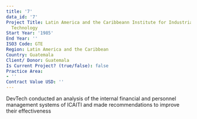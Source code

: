 ```yaml
---
title: '7'
data_id: '7'
Project Title: Latin America and the Caribbeann Institute for Industrial Research
  Technology
Start Year: '1985'
End Year: ''
ISO3 Code: GTE
Region: Latin America and the Caribbean
Country: Guatemala
Client/ Donor: Guatemala
Is Current Project? (true/false): false
Practice Area:
- ''
Contract Value USD: ''
---
```


DevTech conducted an analysis of the internal financial and personnel management systems of ICAITI and made recommendations to improve their effectiveness